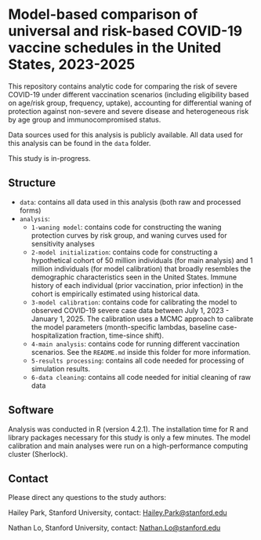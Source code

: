 # Model-based comparison of universal and risk-based COVID-19 vaccine schedules in the United States, 2023-2025

This repository contains analytic code for comparing the risk of severe COVID-19 under different vaccination scenarios (including eligibility based on age/risk group, frequency, uptake), accounting for differential waning of protection against non-severe and severe disease and heterogeneous risk by age group and immunocompromised status.

Data sources used for this analysis is publicly available. All data used for this analysis can be found in the `data` folder.

This study is in-progress.

## Structure
* `data`: contains all data used in this analysis (both raw and processed forms)
* `analysis`:
  * `1-waning model`: contains code for constructing the waning protection curves by risk group, and waning curves used for sensitivity analyses
  * `2-model initialization`: contains code for constructing a hypothetical cohort of 50 million individuals (for main analysis) and 1 million individuals (for model calibration) that broadly resembles the demographic characteristics seen in the United States. Immune history of each individual (prior vaccination, prior infection) in the cohort is empirically estimated using historical data.
  * `3-model calibration`: contains code for calibrating the model to observed COVID-19 severe case data between July 1, 2023 - January 1, 2025. The calibration uses a MCMC approach to calibrate the model parameters (month-specific lambdas, baseline case-hospitalization fraction, time-since shift).
  * `4-main analysis`: contains code for running different vaccination scenarios. See the `README.md` inside this folder for more information.
  * `5-results processing`: contains all code needed for processing of simulation results.
  * `6-data cleaning`: contains all code needed for initial cleaning of raw data


## Software
Analysis was conducted in R (version 4.2.1). The installation time for R and library packages necessary for this study is only a few minutes. The model calibration and main analyses were run on a high-performance computing cluster (Sherlock). 

## Contact 
Please direct any questions to the study authors:

Hailey Park, Stanford University, contact: Hailey.Park@stanford.edu

Nathan Lo, Stanford University, contact: Nathan.Lo@stanford.edu